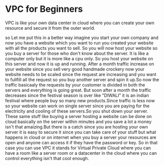 # VPC for Beginners

VPC is like your own data center in cloud where you can create your own resource and secure it from the outer world.

so Let me put this in a better way imagine you start your own company and now you have a website which you want to run you created your website with all the products you want to sell. So you will now host your website so you buy a server for those who don't know about the server. It is like a computer only but it is more like a cpu only. So you host your website on this server and now it is up and running. After a month traffic increase on your website since you sell very good handmade crockery now your website needs to be scaled since the request are increasing and you want to fullfill all the request so you buy another server and spin it up.So now the traffic basicaaly the requests by your customer is divided in both the servers and everything is going great. But soon after a month the traffic decreases since the festival season is over like "DIWALI" it is an indian festival where people buy so many new products.Since traffic is less now so your website can work on single server since you are paying for the electricity and cooling of these servers.So you shut down your server. These same stuff like buying a server hosting a website can be done on cloud basically on the server within minutes and you save a lot a money isn't that amaizing.But there is a catch since you are hosting your own server it is easy to secure it since you can take care of your stuff but what happens in cloud or on internet when you buy a server your resources are open and anyone can access it if they have the password or key. So in that case you can use VPC it stands for Virtual Private Cloud where you can have a room like a server room or a datacenter in the cloud where you can control everything isn't that cool enough.
